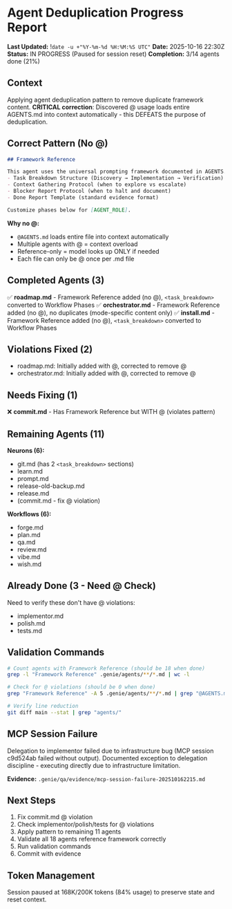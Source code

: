 # Agent Deduplication Progress Report
**Last Updated:** !`date -u +"%Y-%m-%d %H:%M:%S UTC"`
**Date:** 2025-10-16 22:30Z
**Status:** IN PROGRESS (Paused for session reset)
**Completion:** 3/14 agents done (21%)

## Context

Applying agent deduplication pattern to remove duplicate framework content. **CRITICAL correction**: Discovered @ usage loads entire AGENTS.md into context automatically - this DEFEATS the purpose of deduplication.

## Correct Pattern (No @)

```markdown
## Framework Reference

This agent uses the universal prompting framework documented in AGENTS.md §Prompting Standards Framework:
- Task Breakdown Structure (Discovery → Implementation → Verification)
- Context Gathering Protocol (when to explore vs escalate)
- Blocker Report Protocol (when to halt and document)
- Done Report Template (standard evidence format)

Customize phases below for [AGENT_ROLE].
```

**Why no @:**
- `@AGENTS.md` loads entire file into context automatically
- Multiple agents with @ = context overload
- Reference-only = model looks up ONLY if needed
- Each file can only be @ once per .md file

## Completed Agents (3)

✅ **roadmap.md** - Framework Reference added (no @), `<task_breakdown>` converted to Workflow Phases
✅ **orchestrator.md** - Framework Reference added (no @), no duplicates (mode-specific content only)
✅ **install.md** - Framework Reference added (no @), `<task_breakdown>` converted to Workflow Phases

## Violations Fixed (2)

- roadmap.md: Initially added with @, corrected to remove @
- orchestrator.md: Initially added with @, corrected to remove @

## Needs Fixing (1)

❌ **commit.md** - Has Framework Reference but WITH @ (violates pattern)

## Remaining Agents (11)

**Neurons (6):**
- git.md (has 2 `<task_breakdown>` sections)
- learn.md
- prompt.md
- release-old-backup.md
- release.md
- (commit.md - fix @ violation)

**Workflows (6):**
- forge.md
- plan.md
- qa.md
- review.md
- vibe.md
- wish.md

## Already Done (3 - Need @ Check)

Need to verify these don't have @ violations:
- implementor.md
- polish.md
- tests.md

## Validation Commands

```bash
# Count agents with Framework Reference (should be 18 when done)
grep -l "Framework Reference" .genie/agents/**/*.md | wc -l

# Check for @ violations (should be 0 when done)
grep "Framework Reference" -A 5 .genie/agents/**/*.md | grep "@AGENTS.md" | wc -l

# Verify line reduction
git diff main --stat | grep "agents/"
```

## MCP Session Failure

Delegation to implementor failed due to infrastructure bug (MCP session c9d524ab failed without output). Documented exception to delegation discipline - executing directly due to infrastructure limitation.

**Evidence:** `.genie/qa/evidence/mcp-session-failure-202510162215.md`

## Next Steps

1. Fix commit.md @ violation
2. Check implementor/polish/tests for @ violations
3. Apply pattern to remaining 11 agents
4. Validate all 18 agents reference framework correctly
5. Run validation commands
6. Commit with evidence

## Token Management

Session paused at 168K/200K tokens (84% usage) to preserve state and reset context.
